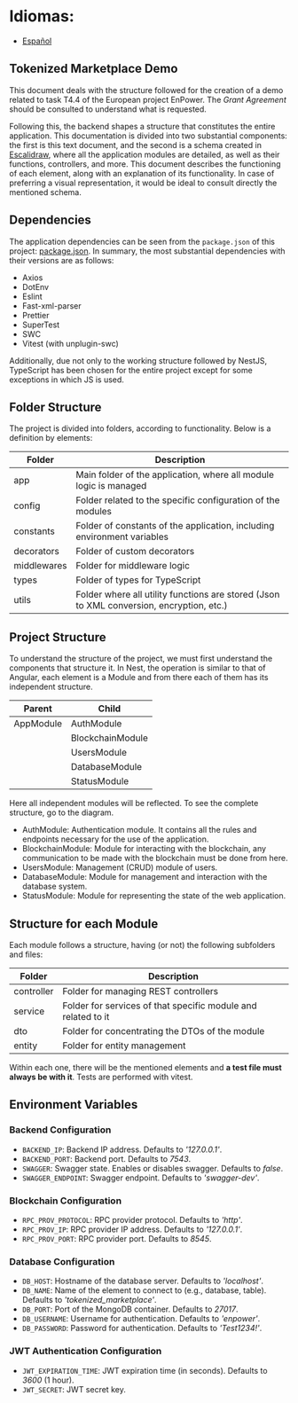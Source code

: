 # Idiomas:

- [Español](docs/Es-es/README-es.md)

## Tokenized Marketplace Demo

This document deals with the structure followed for the creation of a demo related to task T4.4 of the European project EnPower. The _Grant Agreement_ should be consulted to understand what is requested.

Following this, the backend shapes a structure that constitutes the entire application. This documentation is divided into two substantial components: the first is this text document, and the second is a schema created in [Escalidraw](./docs/diagram.excalidraw), where all the application modules are detailed, as well as their functions, controllers, and more. This document describes the functioning of each element, along with an explanation of its functionality. In case of preferring a visual representation, it would be ideal to consult directly the mentioned schema.

## Dependencies

The application dependencies can be seen from the `package.json` of this project: [package.json](package.json). In summary, the most substantial dependencies with their versions are as follows:

- Axios
- DotEnv
- Eslint
- Fast-xml-parser
- Prettier
- SuperTest
- SWC
- Vitest (with unplugin-swc)

Additionally, due not only to the working structure followed by NestJS, TypeScript has been chosen for the entire project except for some exceptions in which JS is used.

## Folder Structure

The project is divided into folders, according to functionality. Below is a definition by elements:

| Folder      | Description                                                                              |
| ----------- | ---------------------------------------------------------------------------------------- |
| app         | Main folder of the application, where all module logic is managed                        |
| config      | Folder related to the specific configuration of the modules                              |
| constants   | Folder of constants of the application, including environment variables                  |
| decorators  | Folder of custom decorators                                                              |
| middlewares | Folder for middleware logic                                                              |
| types       | Folder of types for TypeScript                                                           |
| utils       | Folder where all utility functions are stored (Json to XML conversion, encryption, etc.) |

## Project Structure

To understand the structure of the project, we must first understand the components that structure it. In Nest, the operation is similar to that of Angular, each element is a Module and from there each of them has its independent structure.

| Parent    | Child            |
| --------- | ---------------- |
| AppModule | AuthModule       |
|           | BlockchainModule |
|           | UsersModule      |
|           | DatabaseModule   |
|           | StatusModule     |

Here all independent modules will be reflected. To see the complete structure, go to the diagram.

- AuthModule: Authentication module. It contains all the rules and endpoints necessary for the use of the application.
- BlockchainModule: Module for interacting with the blockchain, any communication to be made with the blockchain must be done from here.
- UsersModule: Management (CRUD) module of users.
- DatabaseModule: Module for management and interaction with the database system.
- StatusModule: Module for representing the state of the web application.

## Structure for each Module

Each module follows a structure, having (or not) the following subfolders and files:

| Folder     | Description                                                   |
| ---------- | ------------------------------------------------------------- |
| controller | Folder for managing REST controllers                          |
| service    | Folder for services of that specific module and related to it |
| dto        | Folder for concentrating the DTOs of the module               |
| entity     | Folder for entity management                                  |

Within each one, there will be the mentioned elements and **a test file must always be with it**. Tests are performed with vitest.

## Environment Variables

### Backend Configuration
- `BACKEND_IP`: Backend IP address. Defaults to *'127.0.0.1'*.
- `BACKEND_PORT`: Backend port. Defaults to *7543*.
- `SWAGGER`: Swagger state. Enables or disables swagger. Defaults to *false*.
- `SWAGGER_ENDPOINT`: Swagger endpoint. Defaults to *'swagger-dev'*.

### Blockchain Configuration
- `RPC_PROV_PROTOCOL`: RPC provider protocol. Defaults to *'http'*.
- `RPC_PROV_IP`: RPC provider IP address. Defaults to *'127.0.0.1'*.
- `RPC_PROV_PORT`: RPC provider port. Defaults to *8545*.

### Database Configuration
- `DB_HOST`: Hostname of the database server. Defaults to *'localhost'*.
- `DB_NAME`: Name of the element to connect to (e.g., database, table). Defaults to *'tokenized_marketplace'*.
- `DB_PORT`: Port of the MongoDB container. Defaults to *27017*.
- `DB_USERNAME`: Username for authentication. Defaults to *'enpower'*.
- `DB_PASSWORD`: Password for authentication. Defaults to *'Test1234!'*.

### JWT Authentication Configuration
- `JWT_EXPIRATION_TIME`: JWT expiration time (in seconds). Defaults to *3600* (1 hour).
- `JWT_SECRET`: JWT secret key.
